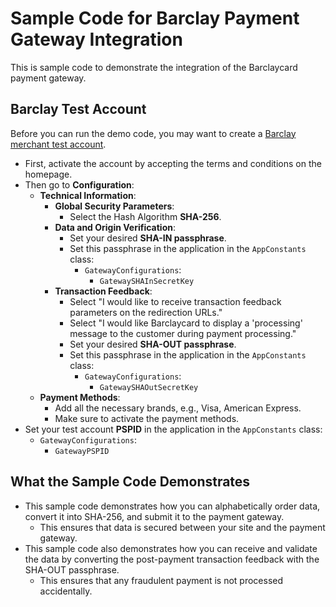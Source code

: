 # Sample Code for Barclay Payment Gateway Integration

This is sample code to demonstrate the integration of the Barclaycard payment gateway.

## Barclay Test Account

Before you can run the demo code, you may want to create a [Barclay merchant test account](https://mdepayments.epdq.co.uk/Ncol/Test/BackOffice/accountcreation/create?ISP=epdq&acountry=gb).

- First, activate the account by accepting the terms and conditions on the homepage.
- Then go to **Configuration**:
  - **Technical Information**:
    - **Global Security Parameters**:
      - Select the Hash Algorithm **SHA-256**.
    - **Data and Origin Verification**:
      - Set your desired **SHA-IN passphrase**.
      - Set this passphrase in the application in the `AppConstants` class:
        - `GatewayConfigurations`:
          - `GatewaySHAInSecretKey`
    - **Transaction Feedback**:
      - Select "I would like to receive transaction feedback parameters on the redirection URLs."
      - Select "I would like Barclaycard to display a 'processing' message to the customer during payment processing."
      - Set your desired **SHA-OUT passphrase**.
      - Set this passphrase in the application in the `AppConstants` class:
        - `GatewayConfigurations`:
          - `GatewaySHAOutSecretKey`
  - **Payment Methods**:
    - Add all the necessary brands, e.g., Visa, American Express.
    - Make sure to activate the payment methods.
- Set your test account **PSPID** in the application in the `AppConstants` class:
  - `GatewayConfigurations`:
    - `GatewayPSPID`

## What the Sample Code Demonstrates

- This sample code demonstrates how you can alphabetically order data, convert it into SHA-256, and submit it to the payment gateway.
  - This ensures that data is secured between your site and the payment gateway.
- This sample code also demonstrates how you can receive and validate the data by converting the post-payment transaction feedback with the SHA-OUT passphrase.
  - This ensures that any fraudulent payment is not processed accidentally.
